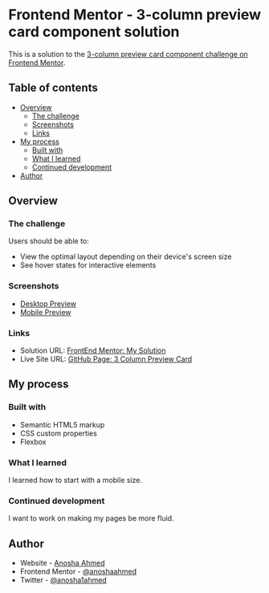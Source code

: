 # Frontend Mentor - 3-column preview card component solution

This is a solution to the [3-column preview card component challenge on Frontend Mentor](https://www.frontendmentor.io/challenges/3column-preview-card-component-pH92eAR2-).

## Table of contents

- [Overview](#overview)
  - [The challenge](#the-challenge)
  - [Screenshots](#screenshots)
  - [Links](#links)
- [My process](#my-process)
  - [Built with](#built-with)
  - [What I learned](#what-i-learned)
  - [Continued development](#continued-development)
- [Author](#author)

## Overview

### The challenge

Users should be able to:

- View the optimal layout depending on their device's screen size
- See hover states for interactive elements

### Screenshots

- [Desktop Preview](solution-screenshots/desktop-preview.png)
- [Mobile Preview](solution-screenshots/mobile-preview.png)

### Links

- Solution URL: [FrontEnd Mentor: My Solution](https://www.frontendmentor.io/solutions/responsive-flexbox-3column-preview-card-built-mobilefirst-D5rrq8r3M)
- Live Site URL: [GitHub Page: 3 Column Preview Card](https://anoshaahmed.github.io/3-column-preview-card/)

## My process

### Built with

- Semantic HTML5 markup
- CSS custom properties
- Flexbox

### What I learned

I learned how to start with a mobile size.

### Continued development

I want to work on making my pages be more fluid.

## Author

- Website - [Anosha Ahmed](https://www.anoshaahmed.com)
- Frontend Mentor - [@anoshaahmed](https://www.frontendmentor.io/profile/anoshaahmed)
- Twitter - [@anosha1ahmed](https://www.twitter.com/anosha1ahmed)
